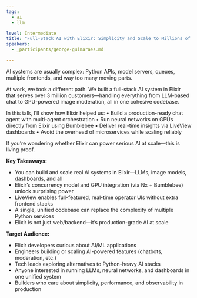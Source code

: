 ```yaml
---
tags:
  - ai
  - llm

level: Intermediate
title: "Full-Stack AI with Elixir: Simplicity and Scale to Millions of Customers"
speakers:
  - _participants/george-guimaraes.md

---
```

AI systems are usually complex: Python APIs, model servers, queues, multiple frontends, and way too many moving parts.

At work, we took a different path. We built a full-stack AI system in Elixir that serves over 3 million customers—handling everything from LLM-based chat to GPU-powered image moderation, all in one cohesive codebase.

In this talk, I’ll show how Elixir helped us:
	•	Build a production-ready chat agent with multi-agent orchestration
	•	Run neural networks on GPUs directly from Elixir using Bumblebee
	•	Deliver real-time insights via LiveView dashboards
	•	Avoid the overhead of microservices while scaling reliably

If you’re wondering whether Elixir can power serious AI at scale—this is living proof.

**Key Takeaways:**

- You can build and scale real AI systems in Elixir—LLMs, image models, dashboards, and all
- Elixir’s concurrency model and GPU integration (via Nx + Bumblebee) unlock surprising power
- LiveView enables full-featured, real-time operator UIs without extra frontend stacks
- A single, unified codebase can replace the complexity of multiple Python services
- Elixir is not just web/backend—it’s production-grade AI at scale

**Target Audience:**

- Elixir developers curious about AI/ML applications
- Engineers building or scaling AI-powered features (chatbots, moderation, etc.)
- Tech leads exploring alternatives to Python-heavy AI stacks
- Anyone interested in running LLMs, neural networks, and dashboards in one unified system
- Builders who care about simplicity, performance, and observability in production
